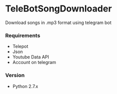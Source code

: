 # TeleBotSongDownloader
Download songs in .mp3 format using telegram bot

### Requirements
  - Telepot
  - Json
  - Youtube Data API 
  - Account on telegram

### Version
 - Python 2.7.x
